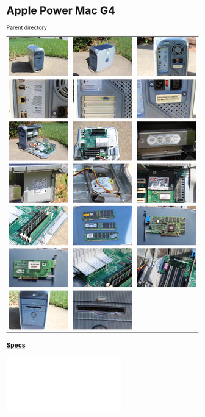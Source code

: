# Apple Power Mac G4
[Parent directory](../index.md)

<table>
  <tr>
    <td><img src='IMG_6406.JPG'/></td>
    <td><img src='IMG_6407.JPG'/></td>
    <td><img src='IMG_6408.JPG'/></td>
  </tr>
  <tr>
    <td><img src='IMG_6409.JPG'/></td>
    <td><img src='IMG_6410.JPG'/></td>
    <td><img src='IMG_6411.JPG'/></td>
  </tr>
  <tr>
    <td><img src='IMG_6412.JPG'/></td>
    <td><img src='IMG_6413.JPG'/></td>
    <td><img src='IMG_6414.JPG'/></td>
  </tr>
  <tr>
    <td><img src='IMG_6415.JPG'/></td>
    <td><img src='IMG_6416.JPG'/></td>
    <td><img src='IMG_6417.JPG'/></td>
  </tr>
  <tr>
    <td><img src='IMG_6418.JPG'/></td>
    <td><img src='IMG_6419.JPG'/></td>
    <td><img src='IMG_6420.JPG'/></td>
  </tr>
  <tr>
    <td><img src='IMG_6421.JPG'/></td>
    <td><img src='IMG_6422.JPG'/></td>
    <td><img src='IMG_6423.JPG'/></td>
  </tr>
  <tr>
    <td><img src='IMG_6424.JPG'/></td>
    <td><img src='IMG_6425.JPG'/></td>
  </tr>
</table>

### [Specs](Specs.txt)

<embed src='Specs.txt'>
